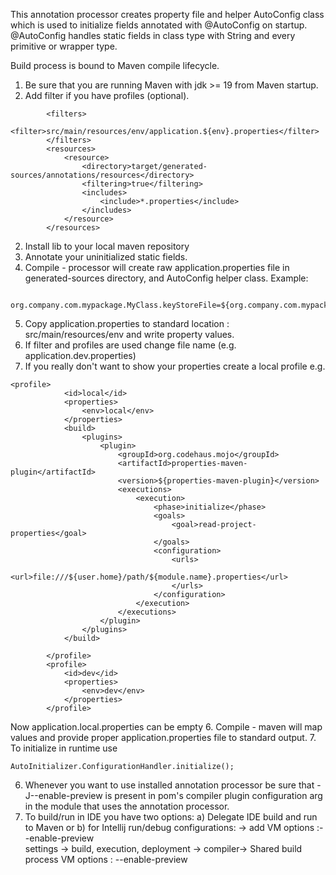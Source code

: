 This annotation processor creates property file and helper AutoConfig class which is used to initialize fields annotated with @AutoConfig on startup.
@AutoConfig handles static fields in class type with String and every primitive or wrapper type.

Build process is bound to Maven compile lifecycle.

1. Be sure that you are running Maven with jdk >= 19 from Maven startup.
2. Add filter if you have profiles (optional).
```` 
        <filters>
            <filter>src/main/resources/env/application.${env}.properties</filter>
        </filters>
        <resources>
            <resource>
                <directory>target/generated-sources/annotations/resources</directory>
                <filtering>true</filtering>
                <includes>
                    <include>*.properties</include>
                </includes>
            </resource>
        </resources>
````
2. Install lib to your local maven repository
3. Annotate your uninitialized static fields.
4. Compile - processor will create raw application.properties file in generated-sources directory, and AutoConfig helper class. Example:
````
   org.company.com.mypackage.MyClass.keyStoreFile=${org.company.com.mypackage.MyClass.keyStoreFile}
````
5. Copy application.properties to standard location : src/main/resources/env and write property values.
6. If filter and profiles are used change file name (e.g. application.dev.properties)
7. If you really don't want to show your properties create a local profile e.g.
````
<profile>
            <id>local</id>
            <properties>
                <env>local</env>
            </properties>
            <build>
                <plugins>
                    <plugin>
                        <groupId>org.codehaus.mojo</groupId>
                        <artifactId>properties-maven-plugin</artifactId>
                        <version>${properties-maven-plugin}</version>
                        <executions>
                            <execution>
                                <phase>initialize</phase>
                                <goals>
                                    <goal>read-project-properties</goal>
                                </goals>
                                <configuration>
                                    <urls>
                                        <url>file:///${user.home}/path/${module.name}.properties</url>
                                    </urls>
                                </configuration>
                            </execution>
                        </executions>
                    </plugin>
                </plugins>
            </build>

        </profile>
        <profile>
            <id>dev</id>
            <properties>
                <env>dev</env>
            </properties>
        </profile>
````
Now application.local.properties can be empty
6. Compile - maven will map values and provide proper application.properties file to standard output.
7. To initialize in runtime use
````
AutoInitializer.ConfigurationHandler.initialize();
````
6. Whenever you want to use installed annotation processor be sure that -J--enable-preview is present in pom's compiler plugin configuration arg in the module that uses the annotation processor.
7. To build/run in IDE you have two options: 
    a) Delegate IDE build and run to Maven or
    b) for Intellij
    run/debug configurations: -> add VM options :--enable-preview        
    settings -> build, execution, deployment -> compiler-> Shared build process VM options : --enable-preview
        
    
